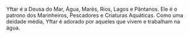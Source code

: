 Yftar é a Deusa do Mar, Água, Marés, Rios, Lagos e Pântanos. Ele é o patrono dos Marinheiros, Pescadores e Criaturas Aquáticas. Como uma deidade média, Yftar é adorado por aqueles que vivem e trabalham na água.

